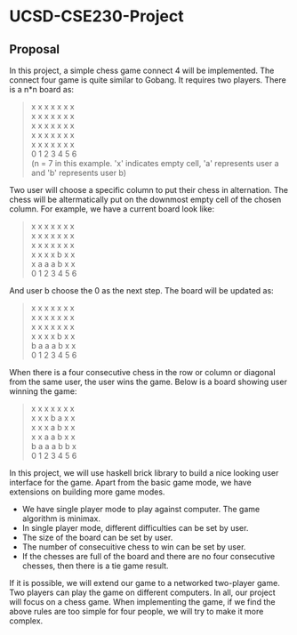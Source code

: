 # UCSD-CSE230-Project

## Proposal
In this project, a simple chess game connect 4 will be implemented. The connect four game is quite similar to Gobang. It requires two players. There is a n*n board as:

> x x x x x x x<br>
  x x x x x x x<br>
  x x x x x x x<br>
  x x x x x x x<br>
  x x x x x x x<br>
  0 1 2 3 4 5 6<br> 
  (n = 7 in this example. 'x' indicates empty cell, 'a' represents user a and 'b' represents user b)

Two user will choose a specific column to put their chess in alternation. The chess will be altermatically put on the downmost empty cell of the chosen column. For example, we have a current board look like:

> x x x x x x x<br>
  x x x x x x x<br>
  x x x x x x x<br>
  x x x x b x x<br>
  x a a a b x x<br>
  0 1 2 3 4 5 6

And user b choose the 0 as the next step. The board will be updated as:

> x x x x x x x<br>
  x x x x x x x<br>
  x x x x x x x<br>
  x x x x b x x<br>
  b a a a b x x<br>
  0 1 2 3 4 5 6

When there is a four consecutive chess in the row or column or diagonal from the same user, the user wins the game. Below is a board showing user winning the game:

> x x x x x x x<br>
  x x x b a x x<br>
  x x x a b x x<br>
  x x a a b x x<br>
  b a a a b b x<br>
  0 1 2 3 4 5 6

In this project, we will use haskell brick library to build a nice looking user interface for the game. Apart from the basic game mode, we have extensions on building more game modes.

* We have single player mode to play against computer. The game algorithm is minimax.
* In single player mode, different difficulties can be set by user.
* The size of the board can be set by user.
* The number of consecuitive chess to win can be set by user.
* If the chesses are full of the board and there are no four consecutive chesses, then there is a tie game result.

If it is possible, we will extend our game to a networked two-player game. Two players can play the game on different computers. In all, our project will focus on a chess game. When implementing the game, if we find the above rules are too simple for four people, we will try to make it more complex.
